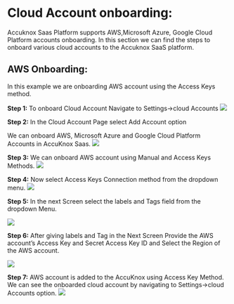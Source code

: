 # **Cloud Account onboarding:**
Accuknox Saas Platform supports AWS,Microsoft Azure, Google Cloud Platform accounts onboarding. In this section we can find the steps to onboard various cloud accounts to the Accuknox SaaS platform. 

## **AWS Onboarding:**

In this example we are onboarding AWS account using the Access Keys method. 

**Step 1:** To onboard Cloud Account Navigate to Settings->cloud Accounts
![](/getting-started/images/cloud-onboarding-1.png)

**Step 2:** In the Cloud Account Page select Add Account option

We can onboard AWS, Microsoft Azure and Google Cloud Platform Accounts in AccuKnox Saas.
![](/getting-started/images/cloud-onboarding-2.png)

**Step 3:** We can onboard AWS account using Manual and Access Keys Methods.
![](/getting-started/images/cloud-onboarding-3.png)

**Step 4:** Now select Access Keys Connection method from the dropdown menu.
![](/getting-started/images/cloud-onboarding-4.png)

**Step 5:** In the next Screen select the labels and Tags field from the dropdown Menu.

![](/getting-started/images/cloud-onboarding-5.png)

**Step 6:** After giving labels and Tag in the Next Screen Provide the AWS account’s Access Key and Secret Access Key ID and Select the Region of the AWS account.

![](/getting-started/cloud-onboarding-6.png)

**Step 7:** AWS account is added to the AccuKnox using Access Key Method. We can see the onboarded cloud account by navigating to Settings->cloud Accounts option. 
![](/getting-started/images/cloud-onboarding-7.png)